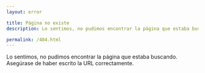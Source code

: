 ```yaml
---
layout: error

title: Página no existe
description: Lo sentimos, no pudimos encontrar la página que estaba buscando. Asegúrase de haber escrito la URL correctamente.

permalink: /404.html
---
```


Lo sentimos, no pudimos encontrar la página que estaba buscando. Asegúrase de haber escrito la URL correctamente.